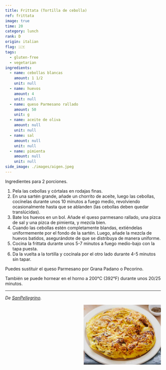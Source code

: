 ```yaml
---
title: Frittata (Tortilla de cebolla)
ref: frittata
image: true
time: 20
category: lunch
rank: D
origin: italian
flag: 🇮🇹
tags:
  - gluten-free
  - vegetarian
ingredients:
  - name: cebollas blancas
    amount: 1 1/2
    unit: null
  - name: huevos
    amount: 4
    unit: null
  - name: queso Parmesano rallado
    amount: 50
    unit: g
  - name: aceite de oliva
    amount: null
    unit: null
  - name: sal
    amount: null
    unit: null
  - name: pimienta
    amount: null
    unit: null
side_image: ./images/aigen.jpeg
---
```


Ingredientes para 2 porciones.

1. Pela las cebollas y córtalas en rodajas finas.
2. En una sartén grande, añade un chorrito de aceite, luego las cebollas, cocínelas durante unos 10 minutos a fuego medio, revolviendo ocasionalmente hasta que se ablanden (las cebollas deben quedar translúcidas).
3. Bate los huevos en un bol. Añade el queso parmesano rallado, una pizca de sal y una pizca de pimienta, y mezcla bien.
4. Cuando las cebollas estén completamente blandas, extiéndelas uniformemente por el fondo de la sartén. Luego, añade la mezcla de huevos batidos, asegurándote de que se distribuya de manera uniforme.
5. Cocina la frittata durante unos 5-7 minutos a fuego medio-bajo con la tapa puesta.
6. Da la vuelta a la tortilla y cocínala por el otro lado durante 4-5 minutos sin tapar.

Puedes sustituir el queso Parmesano por Grana Padano o Pecorino.

También se puede hornear en el horno a 200°C (392°F) durante unos 20/25 minutos.

---

_De [SanPellegrino](https://www.sanpellegrino.com/sparkling-drinks/zesty-food/onion-frittata)._

<img src="images/frittata.jpg" style="width:250px; float:right;"/>